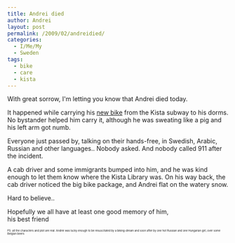 ```yaml
---
title: Andrei died
author: Andrei
layout: post
permalink: /2009/02/andreidied/
categories:
  - I/Me/My
  - Sweden
tags:
  - bike
  - care
  - kista
---
```

With great sorrow, I'm letting you know that Andrei died today.

It happened while carrying his [new bike][1] from the Kista subway to his dorms. No bystander helped him carry it, although he was sweating like a pig and his left arm got numb.

Everyone just passed by, talking on their hands-free, in Swedish, Arabic, Russian and other languages.. Nobody asked. And nobody called 911 after the incident.

A cab driver and some immigrants bumped into him, and he was kind enough to let them know where the Kista Library was. On his way back, the cab driver noticed the big bike package, and Andrei flat on the watery snow.

Hard to believe..

Hopefully we all have at least one good memory of him,  
his best friend

<span style="font-size: 6px;">PS: all the characters and plot are real. Andrei was lucky enough to be resuscitated by a biking-dream and soon after by one hot Russian and one Hungarian girl, over some Belgian beers</span>

 [1]: http://blog.andreineculau.com/2009/02/i-bought-a-bicycle/